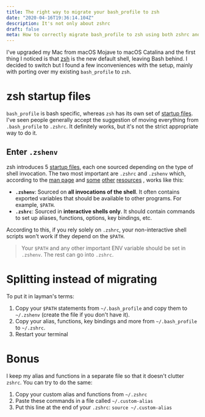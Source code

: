 ```yaml
---
title: The right way to migrate your bash_profile to zsh
date: "2020-04-16T19:36:14.104Z"
description: It's not only about zshrc
draft: false
meta: How to correctly migrate bash_profile to zsh using both zshrc and zshenv.
---
```


I've upgraded my Mac from macOS Mojave to macOS Catalina and the first thing I noticed is that [zsh](https://es.wikipedia.org/wiki/Zsh) is the new default shell, leaving Bash behind. I decided to switch but I found a few inconveniences with the setup, mainly with porting over my existing `bash_profile` to `zsh`.

# zsh startup files

`bash_profile` is bash specific, whereas `zsh` has its own set of [startup files](http://zsh.sourceforge.net/Intro/intro_3.html). I've seen people generally accept the suggestion of moving everything from `.bash_profile` to `.zshrc`. It definitely works, but it's not the strict appropriate way to do it.

## Enter `.zshenv`

zsh introduces 5  [startup files](http://zsh.sourceforge.net/Intro/intro_3.html), each one sourced depending on the type of shell invocation. The two most important are `.zshrc` and `.zshenv` which, according to the [man page](https://linux.die.net/man/1/zsh) and [some](https://www.reddit.com/r/zsh/comments/ewzrr6/etczshenv_vs_etczshzshenv/fg5uj6j/) [other](http://zsh.sourceforge.net/Intro/intro_3.html) [resources](https://unix.stackexchange.com/a/71258) , works like this:

* **`.zshenv`**: Sourced on **all invocations of the shell**. It often contains exported variables that should be available to other programs. For example, `$PATH`.
* **`.zshrc`**: Sourced in **interactive shells only**. It should contain commands to set up aliases, functions, options, key bindings, etc.

According to this, if you rely solely on `.zshrc`, your non-interactive shell scripts won't work if they depend on the `$PATH`.

> Your `$PATH` and any other important ENV variable should be set in `.zshenv`. The rest can go into `.zshrc`.

# Splitting instead of migrating

To put it in layman's terms:
1. Copy your `$PATH` statements from `~/.bash_profile` and copy them to `~/.zshenv` (create the file if you don't have it).
2. Copy your alias, functions, key bindings and more from `~/.bash_profile` to `~/.zshrc`.
3. Restart your terminal

<div class="divider"></div>

# Bonus

I keep my alias and functions in a separate file so that it doesn't clutter `zshrc`. You can try to do the same:

1. Copy your custom alias and functions from `~/.zshrc`
1. Paste these commands in a file called `~/.custom-alias`
2. Put this line at the end of your `.zshrc`: `source ~/.custom-alias`


